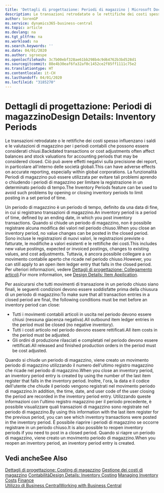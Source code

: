 ```yaml
---
title: 'Dettagli di progettazione: Periodi di magazzino | Microsoft Docs'
description: Le transazioni retrodatate o le rettifiche dei costi spesso influenzano i saldi e le valutazioni di magazzino per i periodi contabili che possono essere considerati chiusi. Ciò può avere effetti negativi sulla precisione dei report, in particolare all'interno delle società globali. La funzionalità Periodi di magazzino può essere utilizzata per evitare tali problemi aprendo o chiudendo i periodi di magazzino per limitare la registrazione in un determinato periodo di tempo.
author: SorenGP
ms.service: dynamics365-business-central
ms.topic: article
ms.devlang: na
ms.tgt_pltfrm: na
ms.workload: na
ms.search.keywords: ''
ms.date: 04/01/2020
ms.author: sgroespe
ms.openlocfilehash: 3c7b00ebf328ae61bb298b4c9d64762b3bd528d1
ms.sourcegitcommit: 88e4b30eaf6fa32af0c1452ce2f85ff1111c75e2
ms.translationtype: HT
ms.contentlocale: it-CH
ms.lasthandoff: 04/01/2020
ms.locfileid: "3185270"
---
```

# <a name="design-details-inventory-periods"></a><span data-ttu-id="a7fb9-105">Dettagli di progettazione: Periodi di magazzino</span><span class="sxs-lookup"><span data-stu-id="a7fb9-105">Design Details: Inventory Periods</span></span>
<span data-ttu-id="a7fb9-106">Le transazioni retrodatate o le rettifiche dei costi spesso influenzano i saldi e le valutazioni di magazzino per i periodi contabili che possono essere considerati chiusi.</span><span class="sxs-lookup"><span data-stu-id="a7fb9-106">Backdated transactions or cost adjustments often affect balances and stock valuations for accounting periods that may be considered closed.</span></span> <span data-ttu-id="a7fb9-107">Ciò può avere effetti negativi sulla precisione dei report, in particolare all'interno delle società globali.</span><span class="sxs-lookup"><span data-stu-id="a7fb9-107">This can have adverse effects on accurate reporting, especially within global corporations.</span></span> <span data-ttu-id="a7fb9-108">La funzionalità Periodi di magazzino può essere utilizzata per evitare tali problemi aprendo o chiudendo i periodi di magazzino per limitare la registrazione in un determinato periodo di tempo.</span><span class="sxs-lookup"><span data-stu-id="a7fb9-108">The Inventory Periods feature can be used to avoid such problems by opening or closing inventory periods to limit posting in a set period of time.</span></span>  

 <span data-ttu-id="a7fb9-109">Un periodo di magazzino è un periodo di tempo, definito da una data di fine, in cui si registrano transazioni di magazzino.</span><span class="sxs-lookup"><span data-stu-id="a7fb9-109">An inventory period is a period of time, defined by an ending date, in which you post inventory transactions.</span></span> <span data-ttu-id="a7fb9-110">Quando si chiude un periodo di magazzino, non è possibile registrare alcuna modifica dei valori nel periodo chiuso.</span><span class="sxs-lookup"><span data-stu-id="a7fb9-110">When you close an inventory period, no value changes can be posted in the closed period.</span></span> <span data-ttu-id="a7fb9-111">Sono incluse le registrazioni di nuovi valori, le registrazioni previste o fatturate, le modifiche a valori esistenti e le rettifiche dei costi.</span><span class="sxs-lookup"><span data-stu-id="a7fb9-111">This includes new value postings, expected or invoiced postings, changes to existing values, and cost adjustments.</span></span> <span data-ttu-id="a7fb9-112">Tuttavia, è ancora possibile collegare a un movimento contabile aperto che ricade nel periodo chiuso.</span><span class="sxs-lookup"><span data-stu-id="a7fb9-112">However, you can still apply to an open item ledger entry that falls in the closed period.</span></span> <span data-ttu-id="a7fb9-113">Per ulteriori informazioni, vedere [Dettagli di progettazione: Collegamento articoli](design-details-item-application.md).</span><span class="sxs-lookup"><span data-stu-id="a7fb9-113">For more information, see [Design Details: Item Application](design-details-item-application.md).</span></span>  

 <span data-ttu-id="a7fb9-114">Per assicurarsi che tutti movimenti di transazione in un periodo chiuso siano finali, le seguenti condizioni devono essere soddisfatte prima della chiusura di un periodo di magazzino:</span><span class="sxs-lookup"><span data-stu-id="a7fb9-114">To make sure that all transaction entries in a closed period are final, the following conditions must be met before an inventory period can close:</span></span>  

-   <span data-ttu-id="a7fb9-115">Tutti i movimenti contabili articoli in uscita nel periodo devono essere chiusi (nessuna giacenza negativa).</span><span class="sxs-lookup"><span data-stu-id="a7fb9-115">All outbound item ledger entries in the period must be closed (no negative inventory).</span></span>  
-   <span data-ttu-id="a7fb9-116">Tutti i costi articolo nel periodo devono essere rettificati.</span><span class="sxs-lookup"><span data-stu-id="a7fb9-116">All item costs in the period must be adjusted.</span></span>  
-   <span data-ttu-id="a7fb9-117">Gli ordini di produzione rilasciati e completati nel periodo devono essere rettificati.</span><span class="sxs-lookup"><span data-stu-id="a7fb9-117">All released and finished production orders in the period must be cost adjusted.</span></span>  

 <span data-ttu-id="a7fb9-118">Quando si chiude un periodo di magazzino, viene creato un movimento periodo di magazzino utilizzando il numero dell'ultimo registro magazzino che ricade nel periodo di magazzino.</span><span class="sxs-lookup"><span data-stu-id="a7fb9-118">When you close an inventory period, an inventory period entry is created by using the number of the last item register that falls in the inventory period.</span></span> <span data-ttu-id="a7fb9-119">Inoltre, l'ora, la data e il codice dell'utente che chiude il periodo vengono registrati nel movimento periodo di magazzino.</span><span class="sxs-lookup"><span data-stu-id="a7fb9-119">In addition, the time, date, and user code of the user closing the period are recorded in the inventory period entry.</span></span> <span data-ttu-id="a7fb9-120">Utilizzando queste informazioni con l'ultimo registro magazzino per il periodo precedente, è possibile visualizzare quali transazioni di magazzino sono registrate nel periodo di magazzino.</span><span class="sxs-lookup"><span data-stu-id="a7fb9-120">By using this information with the last item register for the previous period, you can see which inventory transactions were posted in the inventory period.</span></span> <span data-ttu-id="a7fb9-121">È possibile riaprire i periodi di magazzino se occorre registrare in un periodo chiuso.</span><span class="sxs-lookup"><span data-stu-id="a7fb9-121">It is also possible to reopen inventory periods if you need to post in a closed period.</span></span> <span data-ttu-id="a7fb9-122">Quando si riapre un periodo di magazzino, viene creato un movimento periodo di magazzino.</span><span class="sxs-lookup"><span data-stu-id="a7fb9-122">When you reopen an inventory period, an inventory period entry is created.</span></span>  

## <a name="see-also"></a><span data-ttu-id="a7fb9-123">Vedi anche</span><span class="sxs-lookup"><span data-stu-id="a7fb9-123">See Also</span></span>  
 <span data-ttu-id="a7fb9-124">[Dettagli di progettazione: Costing di magazzino](design-details-inventory-costing.md) [Gestione dei costi di magazzino](finance-manage-inventory-costs.md) [Contabilità](finance.md)</span><span class="sxs-lookup"><span data-stu-id="a7fb9-124">[Design Details: Inventory Costing](design-details-inventory-costing.md) [Managing Inventory Costs](finance-manage-inventory-costs.md) [Finance](finance.md)</span></span>  
 [<span data-ttu-id="a7fb9-125">Utilizzo di Business Central</span><span class="sxs-lookup"><span data-stu-id="a7fb9-125">Working with Business Central</span></span>](ui-work-product.md)
